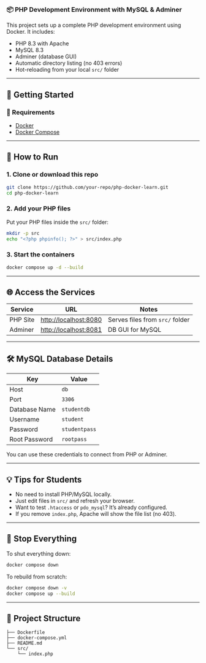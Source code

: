 ### 📦 PHP Development Environment with MySQL & Adminer

This project sets up a complete PHP development environment using Docker. It includes:

* PHP 8.3 with Apache
* MySQL 8.3
* Adminer (database GUI)
* Automatic directory listing (no 403 errors)
* Hot-reloading from your local `src/` folder

---

## 🏁 Getting Started

### 🔧 Requirements

* [Docker](https://www.docker.com/products/docker-desktop/)
* [Docker Compose](https://docs.docker.com/compose/)

---

## 🚀 How to Run

### 1. Clone or download this repo

```bash
git clone https://github.com/your-repo/php-docker-learn.git
cd php-docker-learn
```

### 2. Add your PHP files

Put your PHP files inside the `src/` folder:

```bash
mkdir -p src
echo "<?php phpinfo(); ?>" > src/index.php
```

### 3. Start the containers

```bash
docker compose up -d --build
```

---

## 🌐 Access the Services

| Service  | URL                                            | Notes                           |
| -------- | ---------------------------------------------- | ------------------------------- |
| PHP Site | [http://localhost:8080](http://localhost:8080) | Serves files from `src/` folder |
| Adminer  | [http://localhost:8081](http://localhost:8081) | DB GUI for MySQL                |

---

## 🛠️ MySQL Database Details

| Key           | Value         |
| ------------- | ------------- |
| Host          | `db`          |
| Port          | `3306`        |
| Database Name | `studentdb`   |
| Username      | `student`     |
| Password      | `studentpass` |
| Root Password | `rootpass`    |

You can use these credentials to connect from PHP or Adminer.

---

## 💡 Tips for Students

* No need to install PHP/MySQL locally.
* Just edit files in `src/` and refresh your browser.
* Want to test `.htaccess` or `pdo_mysql`? It’s already configured.
* If you remove `index.php`, Apache will show the file list (no 403).

---

## 🧹 Stop Everything

To shut everything down:

```bash
docker compose down
```

To rebuild from scratch:

```bash
docker compose down -v
docker compose up --build
```

---

## 📁 Project Structure

```
├── Dockerfile
├── docker-compose.yml
├── README.md
└── src/
    └── index.php
```


